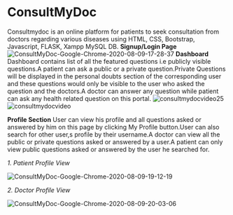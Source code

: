 # ConsultMyDoc
Consultmydoc is an online platform for patients to seek consultation from doctors regarding various diseases using HTML, CSS, Bootstrap, Javascript, FLASK, Xampp MySQL DB.
**Signup/Login Page**
![ConsultMyDoc-Google-Chrome-2020-08-09-17-28-37](https://user-images.githubusercontent.com/59617282/89731650-5b35e700-da66-11ea-9db2-758113dcc631.gif)
**Dashboard**
Dashboard contains list of all the featured questions i.e publicly visible questions.A patient can ask a public or a private question.Private Questions will be displayed in the personal doubts section of the corresponding user and these questions would only be visible to the user who asked the question and the doctors.A doctor can answer any question while patient can ask any health related question on this portal.
![consultmydocvideo25](https://user-images.githubusercontent.com/59617282/89734660-19fc0200-da7b-11ea-9089-96e540d7dc38.gif)
![consultmydocvideo](https://user-images.githubusercontent.com/59617282/89734526-3ba8b980-da7a-11ea-92fa-fae878cb713b.gif)

**Profile Section** 
User can view his profile and all questions asked or answered by him on this page by clicking My Profile button.User can also search for other user,s profile by their username.A doctor can view all the public or private questions asked or answered by a user.A patient can only view public questions asked or answered by the user he searched for.

_1. Patient Profile View_

![ConsultMyDoc-Google-Chrome-2020-08-09-19-12-19](https://user-images.githubusercontent.com/59617282/89733688-eb7b2880-da74-11ea-8eb0-e207b006d477.gif)

_2. Doctor Profile View_

![ConsultMyDoc-Google-Chrome-2020-08-09-20-03-06](https://user-images.githubusercontent.com/59617282/89734790-ea99c500-da7b-11ea-9176-6e7f6221e086.gif)

